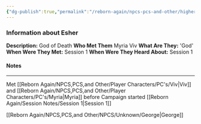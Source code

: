 ```yaml
---
{"dg-publish":true,"permalink":"/reborn-again/npcs-pcs-and-other/higher-powers/esher/"}
---
```


### Information about Esher
**Description:** God of Death
**Who Met Them** Myria Viv
**What Are They:** 'God'
**When Were They Met:** Session 1
**When Were They Heard About:** Session 1

#### Notes
---
Met [[Reborn Again/NPCS,PCS,and Other/Player Characters/PC's/Viv\|Viv]]  and [[Reborn Again/NPCS,PCS,and Other/Player Characters/PC's/Myria\|Myria]]  before Campaign started
[[Reborn Again/Session Notes/Session 1\|Session 1]]

[[Reborn Again/NPCS,PCS,and Other/NPCS/Unknown/George\|George]]